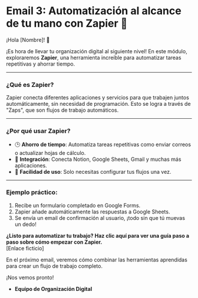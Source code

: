 # Email 3: Automatización al alcance de tu mano con Zapier 🔄

¡Hola [Nombre]! 👋

¡Es hora de llevar tu organización digital al siguiente nivel! En este módulo, exploraremos **Zapier**, una herramienta increíble para automatizar tareas repetitivas y ahorrar tiempo.

---

### ¿Qué es Zapier?
Zapier conecta diferentes aplicaciones y servicios para que trabajen juntos automáticamente, sin necesidad de programación. Esto se logra a través de "Zaps", que son flujos de trabajo automáticos.

---

### **¿Por qué usar Zapier?**
- 🕒 **Ahorro de tiempo**: Automatiza tareas repetitivas como enviar correos o actualizar hojas de cálculo.
- 🤝 **Integración**: Conecta Notion, Google Sheets, Gmail y muchas más aplicaciones.
- 🌟 **Facilidad de uso**: Solo necesitas configurar tus flujos una vez.

---

### Ejemplo práctico:
1. Recibe un formulario completado en Google Forms.
2. Zapier añade automáticamente las respuestas a Google Sheets.
3. Se envía un email de confirmación al usuario, ¡todo sin que tú muevas un dedo!

**¿Listo para automatizar tu trabajo? Haz clic aquí para ver una guía paso a paso sobre cómo empezar con Zapier.**  
[Enlace ficticio]

En el próximo email, veremos cómo combinar las herramientas aprendidas para crear un flujo de trabajo completo.

¡Nos vemos pronto!  

- **Equipo de Organización Digital**
